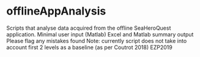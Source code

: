 # offlineAppAnalysis
Scripts that analyse data acquired from the offline SeaHeroQuest application. 
Minimal user input (Matlab)
Excel and Matlab summary output
Please flag any mistakes found
Note: currently script does not take into account first 2 levels as a baseline (as per Coutrot 2018)
EZP2019
